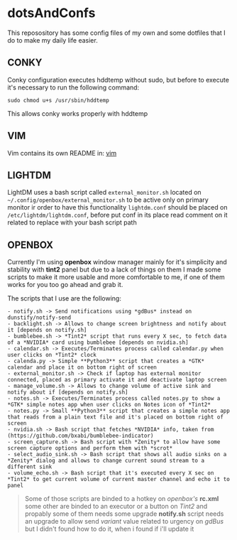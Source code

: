 # dotsAndConfs

This reposository has some config files of my own and some dotfiles that I do to make my daily life easier.

## CONKY
Conky configuration executes hddtemp without sudo, but before to execute it's necessary to run the following command: 
```
sudo chmod u+s /usr/sbin/hddtemp
``` 
This allows conky works properly with hddtemp

## VIM
Vim contains its own README in: [vim](vim/)

## LIGHTDM
LightDM uses a bash script called `external_monitor.sh` located on `~/.config/openbox/external_monitor.sh` to be active only on primary monitor ir order to have this functionality `lightdm.conf` should be placed on `/etc/lightdm/lightdm.conf`, before put conf in its place read comment on it related to replace with your bash script path

## OPENBOX
Currently I'm using **openbox** window manager mainly for it's simplicity and stability with **tint2** panel but due to a lack of things on them I made some scripts to make it more usable and more comfortable to me, if one of them works for you too go ahead and grab it.

The scripts that I use are the following:

    - notify.sh -> Send notifications using *gdBus* instead on dunstify/notify-send
    - backlight.sh -> Allows to change screen brightness and notify about it [depends on notify.sh]
    - bumblebee.sh -> *Tint2* script that runs every X sec, to fetch data of a *NVIDIA* card using bumblebee [depends on nvidia.sh]
    - calendar.sh -> Executes/Terminates process called calendar.py when user clicks on *Tint2* clock
    - calenda.py -> Simple **Python3** script that creates a *GTK* calendar and place it on bottom right of screen
    - external_monitor.sh -> Check if laptop has external monitor connected, placed as primary activate it and deactivate laptop screen
    - manage_volume.sh -> Allows to change volume of active sink and notify about if [depends on notify.sh]
    - notes.sh -> Executes/Terminates process called notes.py to show a *GTK* simple notes app when user clicks on Notes icon of *Tint2*
    - notes.py -> Small **Python3** script that creates a simple notes app that reads from a plain text file and it's placed on bottom right of screen
    - nvidia.sh -> Bash script that fetches *NVIDIA* info, taken from (https://github.com/bxabi/bumblebee-indicator)
    - screen_capture.sh -> Bash script with *Zenity* to allow have some screen capture options and perform them with *scrot*
    - select_audio_sink.sh -> Bash script that shows all audio sinks on a *Zenity* dialog and allows to change current sound stream to a different sink
    - volume_echo.sh -> Bash script that it's executed every X sec on *Tint2* to get current volume of current master channel and echo it to panel

> Some of those scripts are binded to a hotkey on *openbox's* **rc.xml** some other are binded to an executor or a button on *Tint2* and propably some of them needs some upgrade
> **notify.sh** script needs an upgrade to allow send *variant* value related to urgency on *gdBus* but I didn't found how to do it, when i found if i'll update it


